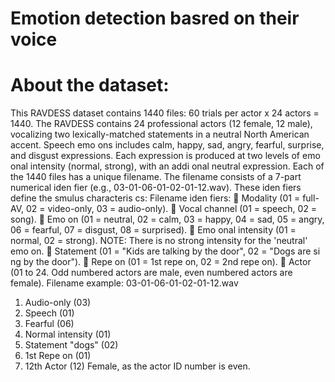 # Emotion detection basred on their voice

# About the dataset: 
This RAVDESS dataset contains 1440 files: 60 trials per actor x 24 actors = 1440. The RAVDESS contains 
24 professional actors (12 female, 12 male), vocalizing two lexically-matched statements in a neutral 
North American accent. Speech emo ons includes calm, happy, sad, angry, fearful, surprise, and disgust 
expressions. Each expression is produced at two levels of emo onal intensity (normal, strong), with an 
addi onal neutral expression. 
Each of the 1440 files has a unique filename. The filename consists of a 7-part numerical iden fier (e.g., 
03-01-06-01-02-01-12.wav). These iden fiers define the smulus characteris cs: 
Filename iden fiers: 
 Modality (01 = full-AV, 02 = video-only, 03 = audio-only). 
 Vocal channel (01 = speech, 02 = song). 
 Emo on (01 = neutral, 02 = calm, 03 = happy, 04 = sad, 05 = angry, 06 = fearful, 07 = disgust, 08 
= surprised). 
 Emo onal intensity (01 = normal, 02 = strong). NOTE: There is no strong intensity for the 
'neutral' emo on. 
 Statement (01 = "Kids are talking by the door", 02 = "Dogs are si ng by the door"). 
 Repe on (01 = 1st repe on, 02 = 2nd repe on). 
 Actor (01 to 24. Odd numbered actors are male, even numbered actors are female). 
Filename example: 03-01-06-01-02-01-12.wav 
1. Audio-only (03) 
2. Speech (01) 
3. Fearful (06) 
4. Normal intensity (01) 
5. Statement "dogs" (02) 
6. 1st Repe on (01) 
7. 12th Actor (12) 
Female, as the actor ID number is even. 

